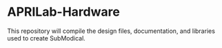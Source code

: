 # APRILab-Hardware

This repository will compile the design files, documentation, and libraries used to create SubModical.
